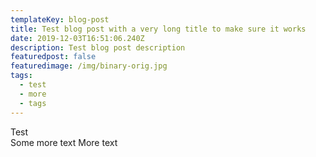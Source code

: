 ```yaml
---
templateKey: blog-post
title: Test blog post with a very long title to make sure it works
date: 2019-12-03T16:51:06.240Z
description: Test blog post description
featuredpost: false
featuredimage: /img/binary-orig.jpg
tags:
  - test
  - more
  - tags
---
```

Test<br/>
Some more text
More text
